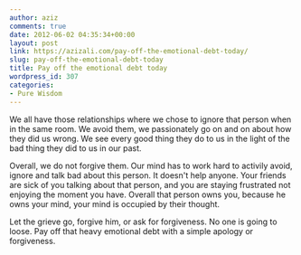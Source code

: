 ```yaml
---
author: aziz
comments: true
date: 2012-06-02 04:35:34+00:00
layout: post
link: https://azizali.com/pay-off-the-emotional-debt-today/
slug: pay-off-the-emotional-debt-today
title: Pay off the emotional debt today
wordpress_id: 307
categories:
- Pure Wisdom
---
```


We all have those relationships where we chose to ignore that person when in the same room. We avoid them, we passionately go on and on about how they did us wrong. We see every good thing they do to us in the light of the bad thing they did to us in our past.

Overall, we do not forgive them. Our mind has to work hard to activily avoid, ignore and talk bad about this person. It doesn't help anyone. Your friends are sick of you talking about that person, and you are staying frustrated not enjoying the moment you have. Overall that person owns you, because he owns your mind, your mind is occupied by their thought.

Let the grieve go, forgive him, or ask for forgiveness. No one is going to loose. Pay off that heavy emotional debt with a simple apology or forgiveness.
